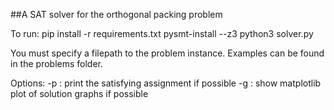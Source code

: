 ##A SAT solver for the orthogonal packing problem

To run:
pip install -r requirements.txt
pysmt-install --z3
python3 solver.py <filepath> <options>

You must specify a filepath to the problem instance. Examples can be found in the problems folder.

Options:
-p : print the satisfying assignment if possible
-g : show matplotlib plot of solution graphs if possible 